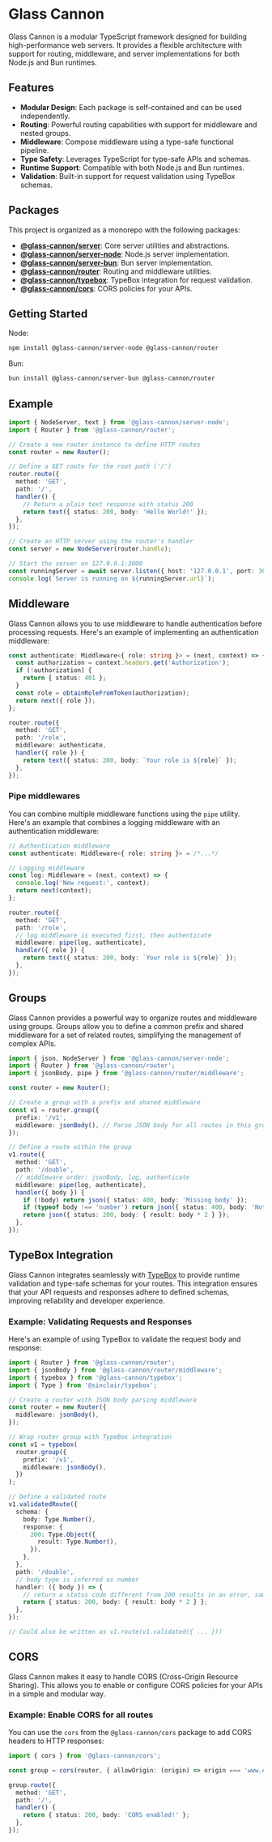 # Glass Cannon

Glass Cannon is a modular TypeScript framework designed for building high-performance web servers. It provides a flexible architecture with support for routing, middleware, and server implementations for both Node.js and Bun runtimes.

## Features

- **Modular Design**: Each package is self-contained and can be used independently.
- **Routing**: Powerful routing capabilities with support for middleware and nested groups.
- **Middleware**: Compose middleware using a type-safe functional pipeline.
- **Type Safety**: Leverages TypeScript for type-safe APIs and schemas.
- **Runtime Support**: Compatible with both Node.js and Bun runtimes.
- **Validation**: Built-in support for request validation using TypeBox schemas.

## Packages

This project is organized as a monorepo with the following packages:

- **[@glass-cannon/server](packages/server)**: Core server utilities and abstractions.
- **[@glass-cannon/server-node](packages/server-node)**: Node.js server implementation.
- **[@glass-cannon/server-bun](packages/server-bun)**: Bun server implementation.
- **[@glass-cannon/router](packages/router)**: Routing and middleware utilities.
- **[@glass-cannon/typebox](packages/typebox)**: TypeBox integration for request validation.
- **[@glass-cannon/cors](packages/cors)**: CORS policies for your APIs.

## Getting Started

Node:

```bash
npm install @glass-cannon/server-node @glass-cannon/router
```

Bun:

```bash
bun install @glass-cannon/server-bun @glass-cannon/router
```

## Example

```typescript
import { NodeServer, text } from '@glass-cannon/server-node';
import { Router } from '@glass-cannon/router';

// Create a new router instance to define HTTP routes
const router = new Router();

// Define a GET route for the root path ('/')
router.route({
  method: 'GET',
  path: '/',
  handler() {
    // Return a plain text response with status 200
    return text({ status: 200, body: 'Hello World!' });
  },
});

// Create an HTTP server using the router's handler
const server = new NodeServer(router.handle);

// Start the server on 127.0.0.1:3000
const runningServer = await server.listen({ host: '127.0.0.1', port: 3000 });
console.log(`Server is running on ${runningServer.url}`);
```

## Middleware

Glass Cannon allows you to use middleware to handle authentication before processing requests. Here's an example of implementing an authentication middleware:

```typescript
const authenticate: Middleware<{ role: string }> = (next, context) => {
  const authorization = context.headers.get('Authorization');
  if (!authorization) {
    return { status: 401 };
  }
  const role = obtainRoleFromToken(authorization);
  return next({ role });
};

router.route({
  method: 'GET',
  path: '/role',
  middleware: authenticate,
  handler({ role }) {
    return text({ status: 200, body: `Your role is ${role}` });
  },
});
```

### Pipe middlewares

You can combine multiple middleware functions using the `pipe` utility. Here's an example that combines a logging middleware with an authentication middleware:

```typescript
// Authentication middleware
const authenticate: Middleware<{ role: string }> = /*...*/

// Logging middleware
const log: Middleware = (next, context) => {
  console.log('New request:', context);
  return next(context);
};

router.route({
  method: 'GET',
  path: '/role',
  // log middleware is executed first, then authenticate
  middleware: pipe(log, authenticate),
  handler({ role }) {
    return text({ status: 200, body: `Your role is ${role}` });
  },
});
```

## Groups

Glass Cannon provides a powerful way to organize routes and middleware using groups. Groups allow you to define a common prefix and shared middleware for a set of related routes, simplifying the management of complex APIs.

```typescript
import { json, NodeServer } from '@glass-cannon/server-node';
import { Router } from '@glass-cannon/router';
import { jsonBody, pipe } from '@glass-cannon/router/middleware';

const router = new Router();

// Create a group with a prefix and shared middleware
const v1 = router.group({
  prefix: '/v1',
  middleware: jsonBody(), // Parse JSON body for all routes in this group
});

// Define a route within the group
v1.route({
  method: 'GET',
  path: '/double',
  // middleware order: jsonBody, log, authenticate
  middleware: pipe(log, authenticate),
  handler({ body }) {
    if (!body) return json({ status: 400, body: 'Missing body' });
    if (typeof body !== 'number') return json({ status: 400, body: 'Not a number' });
    return json({ status: 200, body: { result: body * 2 } });
  },
});
```

## TypeBox Integration

Glass Cannon integrates seamlessly with [TypeBox](https://github.com/sinclairzx81/typebox) to provide runtime validation and type-safe schemas for your routes. This integration ensures that your API requests and responses adhere to defined schemas, improving reliability and developer experience.

### Example: Validating Requests and Responses

Here's an example of using TypeBox to validate the request body and response:

```typescript
import { Router } from '@glass-cannon/router';
import { jsonBody } from '@glass-cannon/router/middleware';
import { typebox } from '@glass-cannon/typebox';
import { Type } from '@sinclair/typebox';

// Create a router with JSON body parsing middleware
const router = new Router({
  middleware: jsonBody(),
});

// Wrap router group with TypeBox integration
const v1 = typebox(
  router.group({
    prefix: '/v1',
    middleware: jsonBody(),
  })
);

// Define a validated route
v1.validatedRoute({
  schema: {
    body: Type.Number(),
    response: {
      200: Type.Object({
        result: Type.Number(),
      }),
    },
  },
  path: '/double',
  // body type is inferred as number
  handler: ({ body }) => {
    // return a status code different from 200 results in an error, same for body
    return { status: 200, body: { result: body * 2 } };
  },
});

// Could also be written as v1.route(v1.validated({ ... }))
```

## CORS

Glass Cannon makes it easy to handle CORS (Cross-Origin Resource Sharing). This allows you to enable or configure CORS policies for your APIs in a simple and modular way.

### Example: Enable CORS for all routes

You can use the `cors` from the `@glass-cannon/cors` package to add CORS headers to HTTP responses:

```typescript
import { cors } from '@glass-cannon/cors';

const group = cors(router, { allowOrigin: (origin) => origin === 'www.example.com' });

group.route({
  method: 'GET',
  path: '/',
  handler() {
    return { status: 200, body: 'CORS enabled!' };
  },
});
```
